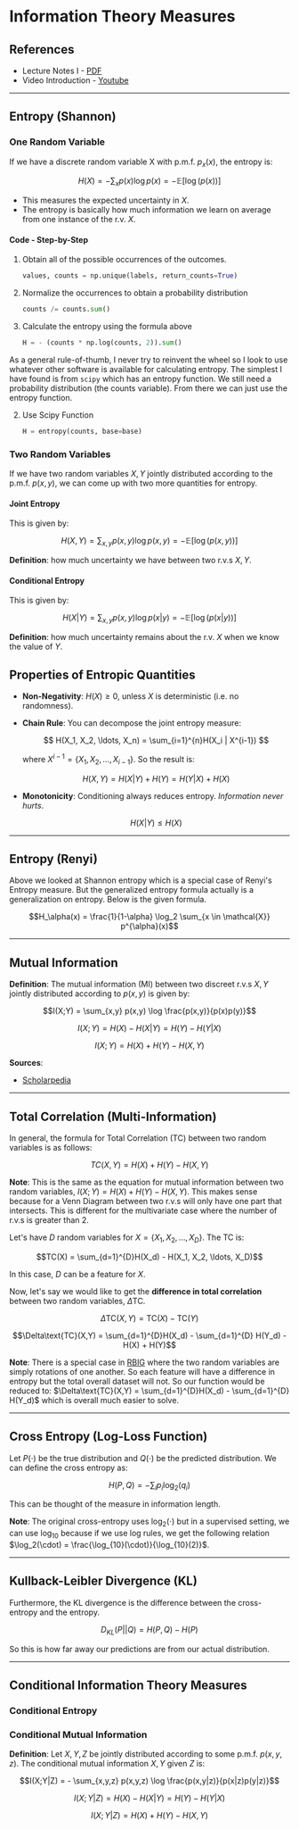 # Information Theory Measures

## References

* Lecture Notes I - [PDF](http://www.ece.tufts.edu/ee/194NIT/lect01.pdf)
* Video Introduction - [Youtube](https://www.youtube.com/watch?v=ErfnhcEV1O8)

---
## Entropy (Shannon)

### One Random Variable

If we have a discrete random variable X with p.m.f. $p_x(x)$, the entropy is:

$$H(X) = - \sum_x p(x) \log p(x) = - \mathbb{E} \left[ \log(p(x)) \right]$$

* This measures the expected uncertainty in $X$.
* The entropy is basically how much information we learn on average from one instance of the r.v. $X$.


#### Code - Step-by-Step

1. Obtain all of the possible occurrences of the outcomes. 
   ```python
   values, counts = np.unique(labels, return_counts=True)
   ```

2. Normalize the occurrences to obtain a probability distribution
   ```python
   counts /= counts.sum()
   ```

3. Calculate the entropy using the formula above
   ```python
   H = - (counts * np.log(counts, 2)).sum()
   ```

As a general rule-of-thumb, I never try to reinvent the wheel so I look to use whatever other software is available for calculating entropy. The simplest I have found is from `scipy` which has an entropy function. We still need a probability distribution (the counts variable). From there we can just use the entropy function.

2. Use Scipy Function
   ```python
   H = entropy(counts, base=base)
   ```



### Two Random Variables

If we have two random variables $X, Y$ jointly distributed according to the p.m.f. $p(x,y)$, we can come up with two more quantities for entropy.

#### Joint Entropy

This is given by:

$$H(X,Y) = \sum_{x,y} p(x,y) \log p(x,y) = - \mathbb{E} \left[ \log(p(x,y)) \right]$$

**Definition**: how much uncertainty we have between two r.v.s $X,Y$.

#### Conditional Entropy

This is given by:

$$H(X|Y) = \sum_{x,y} p(x,y) \log p(x|y) =  - \mathbb{E} \left[ \log ( p(x|y)) \right]$$

**Definition**: how much uncertainty remains about the r.v. $X$ when we know the value of $Y$.

## Properties of Entropic Quantities

* **Non-Negativity**: $H(X) \geq 0$, unless $X$ is deterministic (i.e. no randomness).
* **Chain Rule**: You can decompose the joint entropy measure:

    $$
    H(X_1, X_2, \ldots, X_n) = \sum_{i=1}^{n}H(X_i | X^{i-1})
    $$
    
    where $X^{i-1} = \{ X_1, X_2, \ldots, X_{i-1} \}$. So the result is:

    $$H(X,Y) = H(X|Y) + H(Y) = H(Y|X) + H(X)$$

* **Monotonicity**: Conditioning always reduces entropy. *Information never hurts*.

    $$H(X|Y) \leq H(X)$$

---
## Entropy (Renyi)

Above we looked at Shannon entropy which is a special case of Renyi's Entropy measure. But the generalized entropy formula actually is a generalization on entropy. Below is the given formula. 

$$H_\alpha(x) = \frac{1}{1-\alpha} \log_2 \sum_{x \in \mathcal{X}} p^{\alpha}(x)$$

---
## Mutual Information

**Definition**: The mutual information (MI) between two discreet r.v.s $X,Y$ jointly distributed according to $p(x,y)$ is given by:

$$I(X;Y) = \sum_{x,y} p(x,y) \log \frac{p(x,y)}{p(x)p(y)}$$

$$I(X;Y) = H(X) - H(X|Y) = H(Y) - H(Y|X)$$

$$I(X;Y) = H(X) + H(Y) - H(X,Y)$$

**Sources**:
* [Scholarpedia](http://www.scholarpedia.org/article/Mutual_information)

---

## Total Correlation (Multi-Information)

In general, the formula for Total Correlation (TC) between two random variables is as follows:

$$TC(X,Y) = H(X) + H(Y) - H(X,Y)$$

**Note**: This is the same as the equation for mutual information between two random variables, $I(X;Y)=H(X)+H(Y)-H(X,Y)$. This makes sense because for a Venn Diagram between two r.v.s will only have one part that intersects. This is different for the multivariate case where the number of r.v.s is greater than 2.

Let's have $D$ random variables for $X = \{ X_1, X_2, \ldots, X_D\}$. The TC is:

$$TC(X) = \sum_{d=1}^{D}H(X_d) - H(X_1, X_2, \ldots, X_D)$$

In this case, $D$ can be a feature for $X$.

Now, let's say we would like to get the **difference in total correlation** between two random variables, $\Delta$TC.

$$\Delta\text{TC}(X,Y) =  \text{TC}(X) - \text{TC}(Y)$$

$$\Delta\text{TC}(X,Y) =  \sum_{d=1}^{D}H(X_d) - \sum_{d=1}^{D} H(Y_d) - H(X) + H(Y)$$

**Note**: There is a special case in [RBIG](https://github.com/jejjohnson/rbig) where the two random variables are simply rotations of one another. So each feature will have a difference in entropy but the total overall dataset will not. So our function would be reduced to: $\Delta\text{TC}(X,Y) =  \sum_{d=1}^{D}H(X_d) - \sum_{d=1}^{D} H(Y_d)$ which is overall much easier to solve.

---

## Cross Entropy (Log-Loss Function)

Let $P(\cdot)$ be the true distribution and $Q(\cdot)$ be the predicted distribution. We can define the cross entropy as:

$$H(P, Q) = - \sum_{i}p_i \log_2 (q_i)$$

This can be thought of the measure in information length.

**Note**: The original cross-entropy uses $\log_2(\cdot)$ but in a supervised setting, we can use $\log_{10}$ because if we use log rules, we get the following relation $\log_2(\cdot) = \frac{\log_{10}(\cdot)}{\log_{10}(2)}$.

---

## Kullback-Leibler Divergence (KL)

Furthermore, the KL divergence is the difference between the cross-entropy and the entropy.

$$D_{KL}(P||Q) = H(P, Q) - H(P)$$

So this is how far away our predictions are from our actual distribution.



---

## Conditional Information Theory Measures



### Conditional Entropy





### Conditional Mutual Information



**Definition**: Let $X,Y,Z$ be jointly distributed according to some p.m.f. $p(x,y,z)$. The conditional mutual information $X,Y$ given $Z$ is:

$$I(X;Y|Z) = - \sum_{x,y,z} p(x,y,z) \log \frac{p(x,y|z)}{p(x|z)p(y|z)}$$

$$I(X;Y|Z) = H(X) - H(X|Y) = H(Y) - H(Y|X)$$

$$I(X;Y|Z) = H(X) + H(Y) - H(X,Y)$$